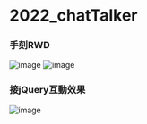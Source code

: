 # 2022_chatTalker

### 手刻RWD
![image](https://user-images.githubusercontent.com/87654961/178447377-1b687be0-6c4a-4714-9abb-a5c596c87b76.png)
![image](https://user-images.githubusercontent.com/87654961/178447473-b1c38cf2-4272-47ae-9ea1-4103b66ee58c.png)

### 接jQuery互動效果
![image](https://user-images.githubusercontent.com/87654961/178447562-38ebed5b-572e-43cb-a535-5c7bbb2ae6c9.png)
